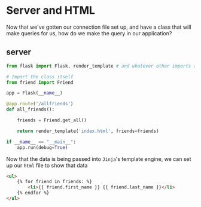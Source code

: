 # Server and HTML

Now that we've gotten our connection file set up, and have a class that will make queries for us, how do we make the query in our application?

## server
```py
from flask import Flask, render_template # and whatever other imports are needed

# Import the class itself
from friend import Friend

app = Flask(__name__)

@app.route('/allfriends')
def all_friends():

    friends = Friend.get_all()

    return render_template('index.html', friends=friends)

if __name__ == "__main__":
    app.run(debug=True)
```

Now that the data is being passed into `Jinja`'s template engine, we can set up our `html` file to show that data

```html
<ul>
    {% for friend in friends: %}
        <li>{{ friend.first_name }} {{ friend.last_name }}</li>
    {% endfor %}
</ul>
```